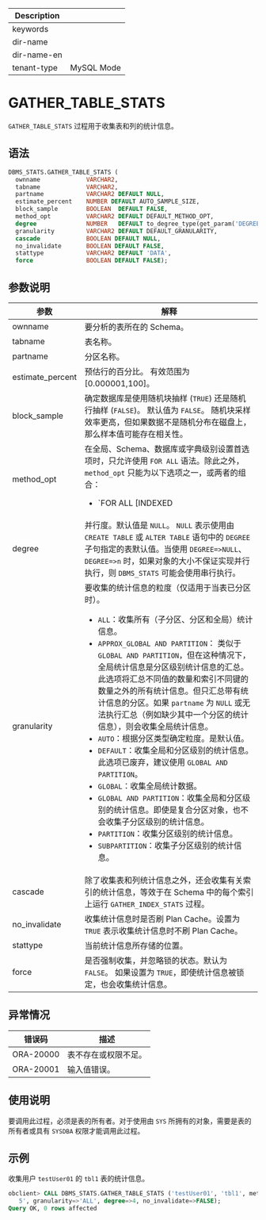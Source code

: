 | Description   |                 |
|---------------|-----------------|
| keywords      |                 |
| dir-name      |                 |
| dir-name-en   |                 |
| tenant-type   | MySQL Mode      |

# GATHER_TABLE_STATS 

`GATHER_TABLE_STATS` 过程用于收集表和列的统计信息。 

## 语法 

```sql
DBMS_STATS.GATHER_TABLE_STATS (
  ownname             VARCHAR2, 
  tabname             VARCHAR2, 
  partname            VARCHAR2 DEFAULT NULL,
  estimate_percent    NUMBER DEFAULT AUTO_SAMPLE_SIZE,
  block_sample        BOOLEAN  DEFAULT FALSE,
  method_opt          VARCHAR2 DEFAULT DEFAULT_METHOD_OPT,
  degree              NUMBER   DEFAULT to_degree_type(get_param('DEGREE')),
  granularity         VARCHAR2 DEFAULT DEFAULT_GRANULARITY, 
  cascade             BOOLEAN DEFAULT NULL,
  no_invalidate       BOOLEAN DEFAULT FALSE,
  stattype            VARCHAR2 DEFAULT 'DATA',
  force               BOOLEAN DEFAULT FALSE);
```

## 参数说明 

|        参数       |      解释        |
|------------------|-------------------|
| ownname          | 要分析的表所在的 Schema。   |
| tabname          | 表名称。       |
| partname         | 分区名称。       |
| estimate_percent | 预估行的百分比。 有效范围为 \[0.000001,100\]。   |
| block_sample     | 确定数据库是使用随机块抽样 (`TRUE`) 还是随机行抽样 (`FALSE`)。 默认值为 `FALSE`。 随机块采样效率更高，但如果数据不是随机分布在磁盘上，那么样本值可能存在相关性。   |
| method_opt       | 在全局、Schema、数据库或字典级别设置首选项时，只允许使用 `FOR ALL` 语法。除此之外，`method_opt` 只能为以下选项之一，或两者的组合： <ul><li> `FOR ALL [INDEXED | HIDDEN] COLUMNS [size_clause]`   </li>   <li> `FOR COLUMNS [column_clause]`    其中，`size_clause` 定义为 `size_clause := SIZE {integer | REPEAT | AUTO | SKEWONLY}`。 `column_clause` 定义为 `column_clause := column_name | extension name | extension`。 </li>   <li> `integer`：直方图 Bucket 的数量。有效范围为 \[1,2048\]。   </li>   <li> `REPEAT`：仅在已有直方图的列上收集直方图。   </li>   <li> `AUTO`：根据数据分布和列的工作负载确定要收集直方图的列。   </li>   <li> `SKEWONLY`：根据列的数据分布确定收集直方图的列。   </li>   <li> `column_name`：列名。   </li>   <li> `extension`：可以是 `(column_name, colume_name [, ...])` 格式的列组或表达式。    默认值为 `FOR ALL COLUMNS SIZE AUTO`。</li>   </ul> |
| degree           | 并行度。默认值是 `NULL`。 `NULL` 表示使用由 `CREATE TABLE` 或 `ALTER TABLE` 语句中的 `DEGREE` 子句指定的表默认值。当使用 `DEGREE=>NULL`、`DEGREE=>n` 时，如果对象的大小不保证实现并行执行，则 `DBMS_STATS` 可能会使用串行执行。       |
| granularity      | 要收集的统计信息的粒度（仅适用于当表已分区时）。 <ul><li> `ALL`：收集所有（子分区、分区和全局）统计信息。</li> <li> `APPROX_GLOBAL AND PARTITION`： 类似于 `GLOBAL AND PARTITION`，但在这种情况下，全局统计信息是分区级别统计信息的汇总。此选项将汇总不同值的数量和索引不同键的数量之外的所有统计信息。但只汇总带有统计信息的分区。如果 `partname` 为 `NULL` 或无法执行汇总（例如缺少其中一个分区的统计信息），则会收集全局统计信息。   </li> <li> `AUTO`：根据分区类型确定粒度。是默认值。   </li> <li> `DEFAULT`：收集全局和分区级别的统计信息。此选项已废弃，建议使用 `GLOBAL AND PARTITION`。   </li> <li> `GLOBAL`：收集全局统计数据。   </li> <li> `GLOBAL AND PARTITION`：收集全局和分区级别的统计信息。即使是复合分区对象，也不会收集子分区级别的统计信息。   </li> <li> `PARTITION`：收集分区级别的统计信息。   </li> <li> `SUBPARTITION`：收集子分区级别的统计信息。</li>  </ul>  |
| cascade          | 除了收集表和列统计信息之外，还会收集有关索引的统计信息，等效于在 Schema 中的每个索引上运行 `GATHER_INDEX_STATS` 过程。    |
| no_invalidate| 收集统计信息时是否刷 Plan Cache。设置为 `TRUE` 表示收集统计信息时不刷 Plan Cache。|
| stattype         | 当前统计信息所存储的位置。    |
| force            | 是否强制收集，并忽略锁的状态。默认为 `FALSE`。 如果设置为 `TRUE`，即使统计信息被锁定，也会收集统计信息。  |



## 异常情况 

|    错误码    |     描述     |
|-----------|------------|
| ORA-20000 | 表不存在或权限不足。 |
| ORA-20001 | 输入值错误。     |



## 使用说明 

要调用此过程，必须是表的所有者。对于使用由 `SYS` 所拥有的对象，需要是表的所有者或具有 `SYSDBA` 权限才能调用此过程。

## 示例 

收集用户 `testUser01` 的 `tbl1` 表的统计信息。

```sql
obclient> CALL DBMS_STATS.GATHER_TABLE_STATS ('testUser01', 'tbl1', method_opt=>'FOR ALL COLUMNS SIZE 
   5', granularity=>'ALL', degree=>4, no_invalidate=>FALSE);
Query OK, 0 rows affected
```
